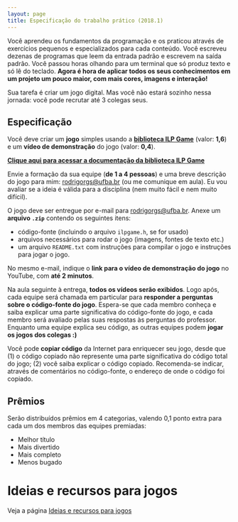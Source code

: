 ```yaml
---
layout: page
title: Especificação do trabalho prático (2018.1)
---
```


Você aprendeu os fundamentos da programação e os praticou através de exercícios pequenos e especializados para cada conteúdo. Você escreveu dezenas de programas que leem da entrada padrão e escrevem na saída padrão. Você passou horas olhando para um terminal que só produz texto e só lê do teclado.  **Agora é hora de aplicar todos os seus conhecimentos em um projeto um pouco maior, com mais cores, imagens e interação!**

Sua tarefa é criar um jogo digital. Mas você não estará sozinho nessa jornada: você pode recrutar até 3 colegas seus.

## Especificação

Você deve criar um **jogo** simples usando a **[biblioteca ILP Game](https://rodrigorgs.github.io/ilpgame/)** (valor: **1,6**) e um **vídeo de demonstração** do jogo (valor: **0,4**).

**[Clique aqui para acessar a documentação da biblioteca ILP Game](https://rodrigorgs.github.io/ilpgame/)**

Envie a formação da sua equipe (**de 1 a 4 pessoas**) e uma breve descrição do jogo para mim: <rodrigorgs@ufba.br> (ou me comunique em aula). Eu vou avaliar se a ideia é válida para a disciplina (nem muito fácil e nem muito difícil).

O jogo deve ser entregue por e-mail para <rodrigorgs@ufba.br>. Anexe um **arquivo `.zip`** contendo os seguintes itens:

- código-fonte (incluindo o arquivo `ilpgame.h`, se for usado)
- arquivos necessários para rodar o jogo (imagens, fontes de texto etc.)
- um arquivo `README.txt` com instruções para compilar o jogo e instruções para jogar o jogo.

No mesmo e-mail, indique o **link para o vídeo de demonstração do jogo** no YouTube, com **até 2 minutos**.

Na aula seguinte à entrega, **todos os vídeos serão exibidos**. Logo após, cada equipe será chamada em particular para **responder a perguntas sobre o código-fonte do jogo**. Espera-se que cada membro conheça e saiba explicar uma parte significativa do código-fonte do jogo, e cada membro será avaliado pelas suas respostas às perguntas do professor. Enquanto uma equipe explica seu código, as outras equipes podem **jogar os jogos dos colegas :)**

Você pode **copiar código** da Internet para enriquecer seu jogo, desde que (1) o código copiado não represente uma parte significativa do código total do jogo; (2) você saiba explicar o código copiado. Recomenda-se indicar, através de comentários no código-fonte, o endereço de onde o código foi copiado.

## Prêmios

Serão distribuídos prêmios em 4 categorias, valendo 0,1 ponto extra para cada um dos membros das equipes premiadas:

- Melhor título
- Mais divertido
- Mais completo
- Menos bugado

# Ideias e recursos para jogos

Veja a página [Ideias e recursos para jogos](ideias-jogos.md)